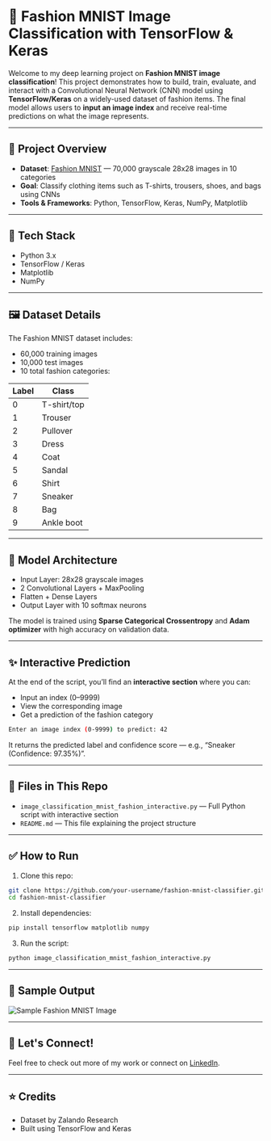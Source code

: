 
# 🧠 Fashion MNIST Image Classification with TensorFlow & Keras

Welcome to my deep learning project on **Fashion MNIST image classification**! This project demonstrates how to build, train, evaluate, and interact with a Convolutional Neural Network (CNN) model using **TensorFlow/Keras** on a widely-used dataset of fashion items. The final model allows users to **input an image index** and receive real-time predictions on what the image represents.

---

## 🚀 Project Overview

- **Dataset**: [Fashion MNIST](https://github.com/zalandoresearch/fashion-mnist) — 70,000 grayscale 28x28 images in 10 categories
- **Goal**: Classify clothing items such as T-shirts, trousers, shoes, and bags using CNNs
- **Tools & Frameworks**: Python, TensorFlow, Keras, NumPy, Matplotlib

---

## 🧰 Tech Stack

- Python 3.x
- TensorFlow / Keras
- Matplotlib
- NumPy

---

## 🖼️ Dataset Details

The Fashion MNIST dataset includes:
- 60,000 training images
- 10,000 test images
- 10 total fashion categories:

| Label | Class        |
|-------|--------------|
| 0     | T-shirt/top  |
| 1     | Trouser      |
| 2     | Pullover     |
| 3     | Dress        |
| 4     | Coat         |
| 5     | Sandal       |
| 6     | Shirt        |
| 7     | Sneaker      |
| 8     | Bag          |
| 9     | Ankle boot   |

---

## 🧠 Model Architecture

- Input Layer: 28x28 grayscale images
- 2 Convolutional Layers + MaxPooling
- Flatten + Dense Layers
- Output Layer with 10 softmax neurons

The model is trained using **Sparse Categorical Crossentropy** and **Adam optimizer** with high accuracy on validation data.

---

## ✨ Interactive Prediction

At the end of the script, you’ll find an **interactive section** where you can:
- Input an index (0–9999)
- View the corresponding image
- Get a prediction of the fashion category

```bash
Enter an image index (0-9999) to predict: 42
```

It returns the predicted label and confidence score — e.g., “Sneaker (Confidence: 97.35%)”.

---

## 📁 Files in This Repo

- `image_classification_mnist_fashion_interactive.py` — Full Python script with interactive section
- `README.md` — This file explaining the project structure

---

## ✅ How to Run

1. Clone this repo:
```bash
git clone https://github.com/your-username/fashion-mnist-classifier.git
cd fashion-mnist-classifier
```

2. Install dependencies:
```bash
pip install tensorflow matplotlib numpy
```

3. Run the script:
```bash
python image_classification_mnist_fashion_interactive.py
```

---

## 📸 Sample Output

![Sample Fashion MNIST Image](https://github.com/zalandoresearch/fashion-mnist/raw/master/doc/img/fashion-mnist-sprite.png)

---

## 🤝 Let's Connect!

Feel free to check out more of my work or connect on [LinkedIn](https://www.linkedin.com/in/emeka-ogbonna-946828225/).

---

## ⭐ Credits

- Dataset by Zalando Research
- Built using TensorFlow and Keras
